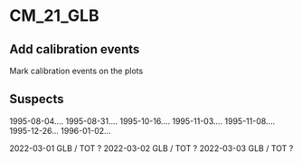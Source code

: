 
# CM_21_GLB

## Add calibration events

Mark calibration events on the plots

## Suspects

1995-08-04....
1995-08-31....
1995-10-16....
1995-11-03....
1995-11-08....
1995-12-26...
1996-01-02...


2022-03-01 GLB / TOT ?
2022-03-02 GLB / TOT ?
2022-03-03 GLB / TOT ?
